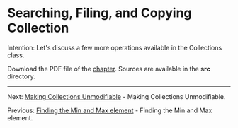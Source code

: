# Searching, Filing, and Copying Collection

Intention: Let's discuss a few more operations available in the Collections class.

Download the PDF file of the [chapter](chapter_41.pdf). Sources are available in the <b>src</b> directory. 

<hr>

Next: [Making Collections Unmodifiable](chapter_42.md "Making Collections Unmodifiable") - Making Collections Unmodifiable.

Previous: [Finding the Min and Max element](chapter_40.md "Finding the Min and Max element") - Finding the Min and Max element.